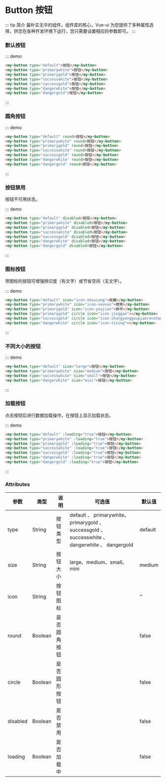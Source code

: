 # Button 按钮
::: tip 简介
最朴实无华的组件，组件库的核心，Vue-ui 为您提供了多种属性选择，供您在各种开发环境下运行，您只需要设置相应的参数即可。
:::

### 默认按钮

::: demo
```html
<my-button type="default">按钮</my-button>
<my-button type="primarywhite">按钮</my-button>
<my-button type="primarygold">按钮</my-button>
<my-button type="successwhite">按钮</my-button>
<my-button type="successgold">按钮</my-button>
<my-button type="dangerwhite">按钮</my-button>
<my-button type="dangergold">按钮</my-button>
```

:::

### 圆角按钮
::: demo
```html
<my-button type="default" round>按钮</my-button>
<my-button type="primarywhite" round>按钮</my-button>
<my-button type="primarygold" round>按钮</my-button>
<my-button type="successwhite" round>按钮</my-button>
<my-button type="successgold" round>按钮</my-button>
<my-button type="dangerwhite" round>按钮</my-button>
<my-button type="dangergold" round>按钮</my-button>
```
:::

### 按钮禁用
按钮不可用状态。

::: demo
```html
<my-button type="default" disabled>按钮</my-button>
<my-button type="primarywhite" disabled>按钮</my-button>
<my-button type="primarygold" disabled>按钮</my-button>
<my-button type="successwhite" disabled>按钮</my-button>
<my-button type="successgold" disabled>按钮</my-button>
<my-button type="dangerwhite" disabled>按钮</my-button>
<my-button type="dangergold" disabled>按钮</my-button>
```
:::

### 图标按钮
带图标的按钮可增强辨识度（有文字）或节省空间（无文字）。

::: demo
```html
<my-button type="default" icon="icon-shoucang">收藏</my-button>
<my-button type="primarywhite" icon="icon-sousuo">搜索</my-button>
<my-button type="primarygold" icon="icon-youjian">邮件</my-button>
<my-button type="primarygold" circle icon="icon-jinggao"></my-button>
<my-button type="successgold" circle icon="icon-changyonggoupiaorenshanchu"></my-button>
<my-button type="dangerwhite" circle icon="icon-tixing"></my-button>
```
:::

### 不同大小的按钮
::: demo
```html
<my-button type="default" size="large">按钮</my-button>
<my-button type="primarywhite" size="medium">按钮</my-button>
<my-button type="successwhite" size="small">按钮</my-button>
<my-button type="dangerwhite" size="mini">按钮</my-button>
```
:::

### 加载按钮
点击按钮后进行数据加载操作，在按钮上显示加载状态。

::: demo
```html
<my-button type="default" :loading="true">按钮</my-button>
<my-button type="primarywhite" :loading="true">按钮</my-button>
<my-button type="primarygold" :loading="true">按钮</my-button>
<my-button type="successwhite" :loading="true">按钮</my-button>
<my-button type="successgold" :loading="true">按钮</my-button>
<my-button type="dangerwhite" :loading="true">按钮</my-button>
<my-button type="dangergold" :loading="true">按钮</my-button>
```
:::

### Attributes

| 参数          | 类型   | 说明   | 可选值 | 默认值 |
| ------------ | ------ | ------| ------| ----- |
| type      | String | 按钮类型   | default 、 primarywhite、 primarygold 、 successgold 、 successwhite 、 dangerwhite 、 dangergold | default |
| size | String | 按钮大小   | large、medium、small、mini | medium |
| icon | String | 按钮图标 |  | '' |
| round  | Boolean | 是否圆角按钮   |  | false |
| circle  | Boolean | 是否圆形按钮 |  | false |
| disabled  | Boolean | 是否禁用 |  | false |
| loading  | Boolean | 是否加载中 |  | false |